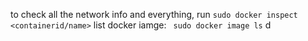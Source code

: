to check all the network info and everything, run `sudo docker inspect <containerid/name>`
list docker iamge: ` sudo docker image ls`
d